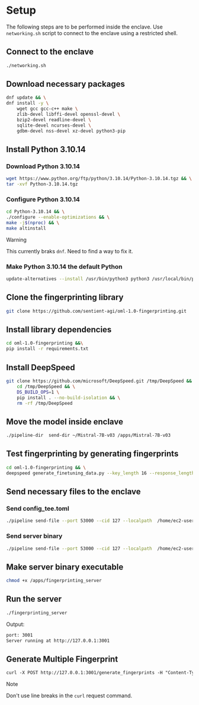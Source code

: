 # Setup

<!-- sudo rm -rf /var/run/nitro_enclaves/* -->
The following steps are to be performed inside the enclave. Use `networking.sh` script to connect to the enclave using a restricted shell.

## Connect to the enclave
```bash
./networking.sh
```

## Download necessary packages
```bash
dnf update && \
dnf install -y \
    wget gcc gcc-c++ make \
    zlib-devel libffi-devel openssl-devel \
    bzip2-devel readline-devel \
    sqlite-devel ncurses-devel \
    gdbm-devel nss-devel xz-devel python3-pip
```

## Install Python 3.10.14

### Download Python 3.10.14
```bash
wget https://www.python.org/ftp/python/3.10.14/Python-3.10.14.tgz && \
tar -xvf Python-3.10.14.tgz
```
### Configure Python 3.10.14
```bash
cd Python-3.10.14 && \
./configure --enable-optimizations && \
make -j$(nproc) && \
make altinstall
```

>[!WARNING]
> This currently braks `dnf`. Need to find a way to fix it.
### Make Python 3.10.14 the default Python
```bash
update-alternatives --install /usr/bin/python3 python3 /usr/local/bin/python3.10 1 
```
## Clone the fingerprinting library
```bash
git clone https://github.com/sentient-agi/oml-1.0-fingerprinting.git
```

## Install library dependencies
```bash
cd oml-1.0-fingerprinting &&\
pip install -r requirements.txt
```

## Install DeepSpeed
```bash
git clone https://github.com/microsoft/DeepSpeed.git /tmp/DeepSpeed && \
    cd /tmp/DeepSpeed && \
    DS_BUILD_OPS=1 \
    pip install . --no-build-isolation && \
    rm -rf /tmp/DeepSpeed
```

## Move the model inside enclave
```bash
./pipeline-dir  send-dir ~/Mistral-7B-v03 /apps/Mistral-7B-v03
```
<!-- 
## Download model
```bash
huggingface-cli download meta-llama/Llama-3.1-8B --token ${ACCESS_TOKEN} --repo-type model --local-dir . -->
<!-- ```
 -->
<!-- 
huggingface-cli download meta-llama/Llama-3.1-8B --token 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 --repo-type model --local-dir . -->

## Test fingerprinting by generating fingerprints
```bash
cd oml-1.0-fingerprinting && \
deepspeed generate_finetuning_data.py --key_length 16 --response_length 1 --num_fingerprints 1 --model_used_for_key_generation /apps/Mistral-7B-v03 --output_file_path generated_data/new_fingerprints3.json --batch_size 1
```

<!-- ## Update config_tee.toml with the correct paths -->

## Send necessary files to the enclave

### Send config_tee.toml
```bash
./pipeline send-file --port 53000 --cid 127 --localpath  /home/ec2-user/pipeline/pipeline-tee.rs/reference_apps/fingerprinting_server/config_tee.toml --remotepath /apps/config.toml
```
### Send server binary
```bash
./pipeline send-file --port 53000 --cid 127 --localpath  /home/ec2-user/pipeline/pipeline-tee.rs/reference_apps/fingerprinting_server/target/release/fingerprinting_server --remotepath /apps/fingerprinting_server
```

## Make server binary executable
```bash
chmod +x /apps/fingerprinting_server
```

## Run the server
```bash
./fingerprinting_server
```
Output:
```bash
port: 3001
Server running at http://127.0.0.1:3001
```

## Generate Multiple Fingerprint
```bash:fingerprinting_server/README.md
curl -X POST http://127.0.0.1:3001/generate_fingerprints -H "Content-Type: application/json" -d '{ "key_length": 16, "response_length": 16, "num_fingerprints": 5, "batch_size": 5, "model_used_for_key_generation": "/apps/Mistral-7B-v03", "key_response_strategy": "independent", "output_file": "/apps/new_fingerprints3.json" }'
```
> [!NOTE]
> Don't use line breaks in the `curl` request command.
